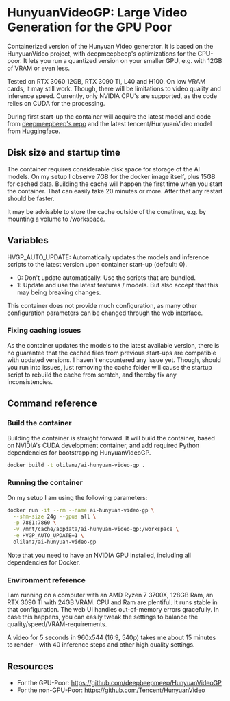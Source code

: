 # HunyuanVideoGP: Large Video Generation for the GPU Poor

Containerized version of the Hunyuan Video generator. It is based on the HunyuanVideo project, with deepmeepbeep's optimizations for the GPU-poor. It lets you run a quantized version on your smaller GPU, e.g. with 12GB of VRAM or even less.

Tested on RTX 3060 12GB, RTX 3090 TI, L40 and H100. On low VRAM cards, it may still work. Though, there will be limitations to video quality and inference speed. Currently, only NVIDIA CPU's are supported, as the code relies on CUDA for the processing. 

During first start-up the container will acquire the latest model and code from [deepmeepbeep's repo](https://github.com/deepbeepmeep/HunyuanVideoGP) and the latest tencent/HunyuanVideo model from [Huggingface](https://huggingface.co/tencent/HunyuanVideo).

## Disk size and startup time

The container requires considerable disk space for storage of the AI models. On my setup I observe 7GB for the docker image itself, plus 15GB for cached data. Building the cache will happen the first time when you start the container. That can easily take 20 minutes or more. After that any restart should be faster.

It may be advisable to store the cache outside of the conatiner, e.g. by mounting a volume to /workspace.

## Variables

HVGP_AUTO_UPDATE: Automatically updates the models and inference scripts to the latest version upon container start-up (default: 0).
 - 0: Don't update automatically. Use the scripts that are bundled.
 - 1: Update and use the latest features / models. But also accept that this may being breaking changes.

This container does not provide much configuration, as many other configuration parameters can be changed through the web interface.

### Fixing caching issues

As the container updates the models to the latest available version, there is no guarantee that the cached files from previous start-ups are compatible with updated versions. I haven't encountered any issue yet. Though, should you run into issues, just removing the cache folder will cause the startup script to rebuild the cache from scratch, and thereby fix any inconsistencies.

## Command reference

### Build the container

Building the container is straight forward. It will build the container, based on NVIDIA's CUDA development container, and add required Python dependencies for bootstrapping HunyuanVideoGP. 

```bash
docker build -t olilanz/ai-hunyuan-video-gp .
```

### Running the container

On my setup I am using the following parameters: 

```bash
docker run -it --rm --name ai-hunyuan-video-gp \
  --shm-size 24g --gpus all \
  -p 7861:7860 \
  -v /mnt/cache/appdata/ai-hunyuan-video-gp:/workspace \
  -e HVGP_AUTO_UPDATE=1 \
  olilanz/ai-hunyuan-video-gp
```
Note that you need to have an NVIDIA GPU installed, including all dependencies for Docker.

### Environment reference

I am running on a computer with an AMD Ryzen 7 3700X, 128GB Ram, an RTX 3090 TI with 24GB VRAM. CPU and Ram are plentiful. It runs stable in that configuration. The web UI handles out-of-memory errors gracefully. In case this happens, you can easily tweak the settings to balance the quality/speed/VRAM-requirements.

A video for 5 seconds in 960x544 (16:9, 540p) takes me about 15 minutes to render - with 40 inference steps and other high quality settings. 

## Resources
* For the GPU-Poor: https://github.com/deepbeepmeep/HunyuanVideoGP
* For the non-GPU-Poor: https://github.com/Tencent/HunyuanVideo

